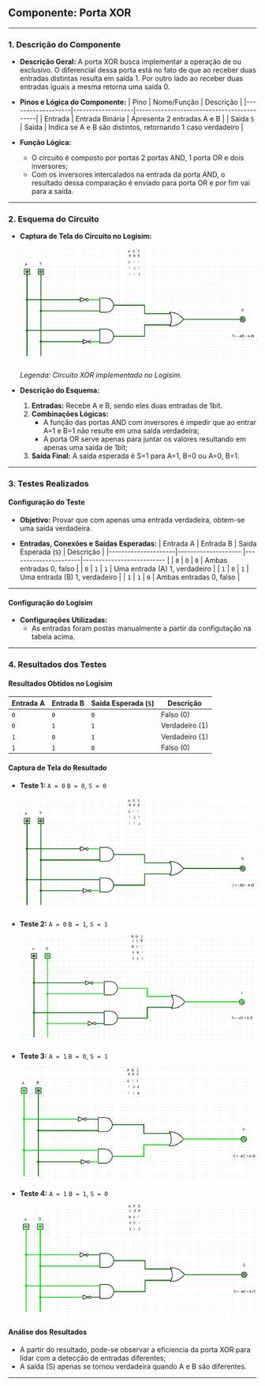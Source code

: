 ## **Componente: Porta XOR**

---

### **1. Descrição do Componente**

- **Descrição Geral:**
  A porta XOR busca implementar a operação de ou exclusivo. O diferencial dessa porta está no fato de que ao receber duas entradas distintas resulta em saída 1. Por outro lado ao receber duas entradas iguais a mesma retorna uma saída 0. 
- **Pinos e Lógica do Componente:**
  | Pino              | Nome/Função       | Descrição                                   |
  |-------------------|-------------------|-------------------------------------------|
  | Entrada           | Entrada Binária   | Apresenta 2 entradas A e B |
  | Saída `S`         | Saída             | Indica se A e B são distintos, retornando 1 caso verdadeiro |

- **Função Lógica:**
  - O circuito é composto por portas 2 portas AND, 1 porta OR e dois inversores;
  - Com os inversores intercalados na entrada da porta AND, o resultado dessa comparação é enviado para porta OR e por fim vai para a saída.
---

### **2. Esquema do Circuito**

- **Captura de Tela do Circuito no Logisim:**
  
  ![Esquema do Circuito](./Imagens/XOR_circuito_completo.png)
  
  *Legenda: Circuito XOR implementado no Logisim.*

- **Descrição do Esquema:**
    1. **Entradas:** Recebe A e B, sendo eles duas entradas de 1bit.
    2. **Combinações Lógicas:**
       - A função das portas AND com inversores é impedir que ao entrar A=1 e B=1 não resulte em uma saída verdadeira;
       - A porta OR serve apenas para juntar os valores resultando em apenas uma saída de 1bit;
    3. **Saída Final:** A saída esperada é S=1 para A=1, B=0 ou A=0, B=1.

---

### **3. Testes Realizados**

#### **Configuração do Teste**

- **Objetivo:**
  Provar que com apenas uma entrada verdadeira, obtem-se uma saida verdadeira.

- **Entradas, Conexões e Saídas Esperadas:**
  | Entrada A           |  Entrada B           | Saída Esperada (`S`) | Descrição                     |
  |---------------------|--------------------  |----------------------|--------------------------     |
  | `0`                 | `0`                  | `0`                  | Ambas entradas 0, falso       |
  | `0`                 | `1`                  | `1`                  | Uma entrada (A) 1, verdadeiro |
  | `1`                 | `0`                  | `1`                  | Uma entrada (B) 1, verdadeiro |
  | `1`                 | `1`                  | `0`                  | Ambas entradas 0, falso       |

---

#### **Configuração do Logisim**

- **Configurações Utilizadas:**
  - As entradas foram postas manualmente a partir da configutação na tabela acima.
---

### **4. Resultados dos Testes**

#### **Resultados Obtidos no Logisim**
  | Entrada A           |  Entrada B           | Saída Esperada (`S`) | Descrição       |
  |---------------------|--------------------  |----------------------|-----------------|
  | `0`                 | `0`                  | `0`                  |  Falso (0)      |
  | `0`                 | `1`                  | `1`                  |  Verdadeiro (1) |
  | `1`                 | `0`                  | `1`                  |  Verdadeiro (1) |
  | `1`                 | `1`                  | `0`                  | Falso (0)       |

#### **Captura de Tela do Resultado**
- **Teste 1:** `A = 0` `B = 0`, `S = 0`
  
  ![Teste 1](./Imagens/XOR_circuito_completo.png)

- **Teste 2:** `A = 0` `B = 1`, `S = 1`
  
  ![Teste 2](./Imagens/XOR_teste1.png)
  
- **Teste 3:** `A = 1` `B = 0`, `S = 1`
  
  ![Teste 3](./Imagens/XOR_teste2.png)
  
- **Teste 4:** `A = 1` `B = 1`, `S = 0`
  
  ![Teste 4](./Imagens/XOR_teste3.png)

#### **Análise dos Resultados**
- A partir do resultado, pode-se observar a eficiencia da porta XOR para lidar com a detecção de entradas diferentes;
- A saída (S) apenas se tornou verdadeira quando A e B são diferentes. 

---

